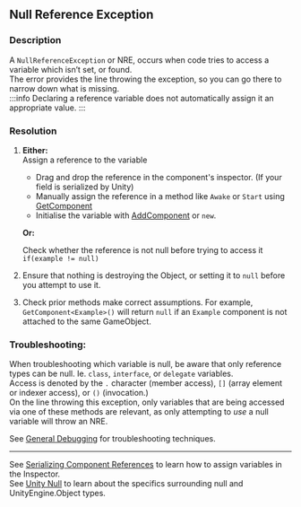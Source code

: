 ## Null Reference Exception
### Description
A `NullReferenceException` or NRE, occurs when code tries to access a variable which isn’t set, or found.  
The error provides the line throwing the exception, so you can go there to narrow down what is missing.  
:::info
Declaring a reference variable does not automatically assign it an appropriate value.
:::

### Resolution

1. **Either:**  
    Assign a reference to the variable
    - Drag and drop the reference in the component's inspector. (If your field is serialized by Unity)  
    - Manually assign the reference in a method like `Awake` or `Start` using [GetComponent](https://docs.unity3d.com/ScriptReference/GameObject.GetComponent.html)
    - Initialise the variable with [AddComponent](https://docs.unity3d.com/ScriptReference/GameObject.AddComponent.html) or `new`.

    **Or:**  

    Check whether the reference is not null before trying to access it  
    `if(example != null)`
2. Ensure that nothing is destroying the Object, or setting it to `null` before you attempt to use it.
3. Check prior methods make correct assumptions. For example, `GetComponent<Example>()` will return `null` if an `Example` component is not attached to the same GameObject.  

### Troubleshooting:
When troubleshooting which variable is null, be aware that only reference types can be null. Ie. `class`, `interface`, or `delegate` variables.  
Access is denoted by the `.` character (member access), `[]` (array element or indexer access), or `()` (invocation.)  
On the line throwing this exception, only variables that are being accessed via one of these methods are relevant, as only attempting to *use* a null variable will throw an NRE.  

See [General Debugging](../../Debugging.md) for troubleshooting techniques.  

---  

See [Serializing Component References](../../Variables/Other%20Members/Serializing%20Component%20References.md) to learn how to assign variables in the Inspector.  
See [Unity Null](../../Other/Unity%20Null.md) to learn about the specifics surrounding null and UnityEngine.Object types.